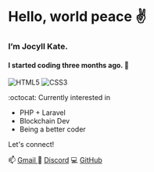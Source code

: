 <h1>Hello, world peace ✌️</h1>

<h3><strong>I’m Jocyll Kate.</strong></h3>
<h4>I started coding three months ago. 🚀 </h4>

![HTML5](https://img.shields.io/badge/html5-%23E34F26.svg?style=for-the-badge&logo=html5&logoColor=white)
![CSS3](https://img.shields.io/badge/css3-%231572B6.svg?style=for-the-badge&logo=css3&logoColor=white)

<div>:octocat: Currently interested in
<ul>
  <li>PHP + Laravel</li>
  <li>Blockchain Dev</li>
  <li>Being a better coder</li>
</ul></div>
 
<div>Let's connect! 
<p>📫  <a href="mailto:joxcarriedo@gmail.com"> Gmail </a>
🔋 <a href="https://discord.com/users/joxxiee#0352"> Discord</a>
💻 <a href="https:/github.com/jmcarriedo"> GitHub</a></p><div>
  

<!---
jmcarriedo/jmcarriedo is a ✨ special ✨ repository because its `README.md` (this file) appears on your GitHub profile.
You can click the Preview link to take a look at your changes.
--->
